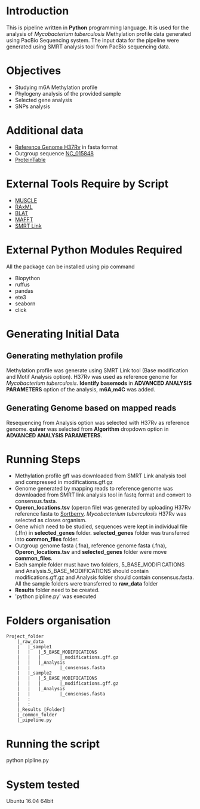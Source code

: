 # Introduction

This is pipeline written in **Python** programming language. It is used for the analysis of *Mycobacterium tuberculosis* Methylation profile data generated using PacBio Sequencing system. The input data for the pipeline were generated using SMRT analysis tool from PacBio sequencing data.

# Objectives

- Studying m6A Methylation profile
- Phylogeny analysis of the provided sample
- Selected gene analysis
- SNPs analysis

# Additional data

- [Reference Genome H37Rv](ftp://ftp.ncbi.nlm.nih.gov/genomes/all/GCF/000/195/955/GCF_000195955.2_ASM19595v2/GCF_000195955.2_ASM19595v2_genomic.fna.gz) in fasta format
- Outgroup sequence [NC_015848](https://www.ncbi.nlm.nih.gov/genome/?term=NC_015848)
- [ProteinTable](https://www.ncbi.nlm.nih.gov/genome/proteins/166?genome_assembly_id=159857)

# External Tools Require by Script
- [MUSCLE](https://www.drive5.com/muscle/)
- [RAxML](https://sco.h-its.org/exelixis/web/software/raxml/)
- [BLAT](http://hgdownload.cse.ucsc.edu/admin/exe/linux.x86_64/blat/)
- [MAFFT](https://mafft.cbrc.jp/alignment/software/)
- [SMRT Link](https://www.pacb.com/support/software-downloads/)


# External  Python Modules  Required

All the package can be installed using pip command

- Biopython
- ruffus
- pandas
- ete3
- seaborn
- click

# Generating Initial Data

## Generating methylation profile

Methylation profile was generate using SMRT Link tool (Base modification and Motif Analysis option). H37Rv was used as reference genome for  *Mycobacterium tuberculosis*.
**Identify basemods** in **ADVANCED ANALYSIS PARAMETERS** option of the analysis, **m6A,m4C** was added.

## Generating Genome based on mapped reads

Resequencing from Analysis option was selected with H37Rv as reference genome. **quiver** was selected from **Algorithm** dropdown option in **ADVANCED ANALYSIS PARAMETERS**.

# Running Steps

- Methylation profile gff was downloaded from SMRT Link analysis tool and compressed in modifications.gff.gz
- Genome generated by mapping reads to reference genome was downloaded from SMRT link analysis tool in fastq format and convert to consensus.fasta.
- __Operon_locations.tsv__ (operon file) was generated by uploading H37Rv reference fasta to [Sortberry](http://www.softberry.com/berry.phtml?topic=fgenesb&group=programs&subgroup=gfindb). _Mycobacterium tuberculosis_ H37Rv was selected as closes organism.
- Gene which need to be  studied, sequences were kept in individual file (.ffn) in __selected_genes__ folder. __selected_genes__ folder was transferred into __common_files__ folder.
- Outgroup genome fasta (.fna), reference genome fasta (.fna), __Operon_locations.tsv__ and __selected_genes__ folder were move __common_files__.
- Each sample folder must have two folders, 5_BASE_MODIFICATIONS and Analysis.5_BASE_MODIFICATIONS should contain modifications.gff.gz and Analysis folder should contain consensus.fasta. All the sample folders were transferred to __raw_data__ folder
- __Results__ folder need to be created.
- 'python pipline.py' was executed


# Folders organisation

```
Project_folder
  	|_raw_data
  	|	|_sample1
    |   |	|_5_BASE_MODIFICATIONS
    |   |   |		|_modifications.gff.gz
    |   |   |_Analysis
    |   |   		|_consensus.fasta
    |   |_sample2
  	|   |	|_5_BASE_MODIFICATIONS
    |   |   |		|_modifications.gff.gz
    |   |   |_Analysis
    |   |   		|_consensus.fasta
    |   :
    |	:
  	|_Results [Folder]
  	|_common_folder
  	|_pipeline.py
```

# Running the script

python pipline.py


# System tested

Ubuntu 16.04 64bit

